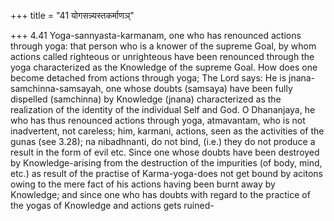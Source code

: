 +++
title = "41 योगसन्न्यस्तकर्माणञ्"

+++
4.41 Yoga-sannyasta-karmanam, one who has renounced actions through
yoga: that person who is a knower of the supreme Goal, by whom actions
called righteous or unrighteous have been renounced through the yoga
characterized as the Knowledge of the supreme Goal. How does one become
detached from actions through yoga; The Lord says: He is
jnana-samchinna-samsayah, one whose doubts (samsaya) have been fully
dispelled (samchinna) by Knowledge (jnana) characterized as the
realization of the identity of the individual Self and God. O
Dhananjaya, he who has thus renounced actions through yoga, atmavantam,
who is not inadvertent, not careless; him, karmani, actions, seen as the
activities of the gunas (see 3.28); na nibadhnanti, do not bind, (i.e.)
they do not produce a result in the form of evil etc. Since one whose
doubts have been destroyed by Knowledge-arising from the destruction of
the impurities (of body, mind, etc.) as result of the practise of
Karma-yoga-does not get bound by acitons owing to the mere fact of his
actions having been burnt away by Knowledge; and since one who has
doubts with regard to the practice of the yogas of Knowledge and actions
gets ruined-
